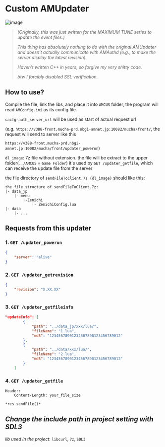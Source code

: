 # Custom AMUpdater

![image](https://github.com/user-attachments/assets/8c0d3c7f-65fd-4187-b8d0-652f7b240a4c)


>  *(Originally, this was just written for the MAXIMUM TUNE series to update the event files.)*
>
>  *This thing has absolutely nothing to do with the original AMUpdater and doesn’t actually communicate with AMAuthd (e.g., to make the server display the latest revision).*
>
>  *Haven’t written C++ in years, so forgive my  very shitty code.*
>
>  *btw I forcibly disabled SSL verification.*



## How to use?

Compile the file, link the libs, and place it into `AMCUS` folder, the program will read `AMConfig.ini` as its config file.

`cacfg-auth_server_url` will be used as start of actual request url

(e.g. `https://v388-front.mucha-prd.nbgi-amnet.jp:10082/mucha/front/`, the request will send to server like this

`https://v388-front.mucha-prd.nbgi-amnet.jp:10082/mucha/front/updater_poweron`) 

`dl_image`: 7z file without extension. the file will be extract to the upper folder(`../AMCUS` = `Game Folder`)
it's used by `GET /updater_getfile`, which can receive the update file from the server

the file directory of `sendFileToClient.7z (dl_image)` should like this:

```
the file structure of sendFileToClient.7z:
|- data_jp
	|- menu
		|-Zenichi
			|- ZenichiConfig.lua
|- data
	|- ...
```



## Requests from this updater

### 1. `GET /updater_poweron`

```json
{
	"server": "alive"
}
```

### 2. `GET /updater_getrevision`

```json
{
	"revision": "X.XX.XX"
}
```

### 3. `GET /updater_getfileinfo`

```json
"updateInfo": [
        {
            "path": "../data_jp/xxx/lua/",
            "fileName": "1.lua",
            "md5": "12345678901234567890123456789012"
        },
        {
            "path": "../data/xxx/lua/",
            "fileName": "2.lua",
            "md5": "12345678901234567890123456789012"
        }
    ]
```

### 4. `GET /updater_getfile`

```
Header:
	Content-Length: your_file_size

*res.sendFile()*
```

## *Change the include path in project setting with SDL3*

*lib used in the project*: `libcurl`, `7z`, `SDL3`



